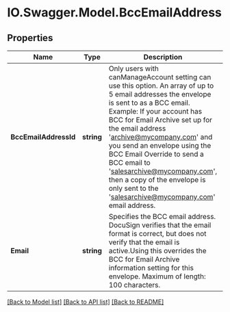 # IO.Swagger.Model.BccEmailAddress
## Properties

Name | Type | Description | Notes
------------ | ------------- | ------------- | -------------
**BccEmailAddressId** | **string** | Only users with canManageAccount setting can use this option. An array of up to 5 email addresses the envelope is sent to as a BCC email.    Example: If your account has BCC for Email Archive set up for the email address &#39;archive@mycompany.com&#39; and you send an envelope using the BCC Email Override to send a BCC email to &#39;salesarchive@mycompany.com&#39;, then a copy of the envelope is only sent to the &#39;salesarchive@mycompany.com&#39; email address. | [optional] 
**Email** | **string** | Specifies the BCC email address. DocuSign verifies that the email format is correct, but does not verify that the email is active.Using this overrides the BCC for Email Archive information setting for this envelope.  Maximum of length: 100 characters.  | [optional] 

[[Back to Model list]](../README.md#documentation-for-models) [[Back to API list]](../README.md#documentation-for-api-endpoints) [[Back to README]](../README.md)

